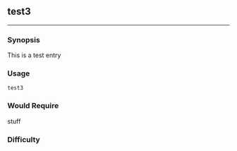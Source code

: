 ## test3
________
### Synopsis

This is a test entry

### Usage

```
test3
```

### Would Require

stuff

### Difficulty


